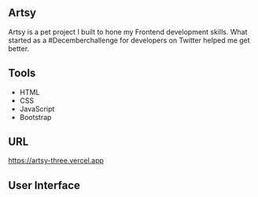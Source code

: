 
## Artsy
Artsy is a pet project I built to hone my Frontend development skills. What started as a #Decemberchallenge for developers on Twitter helped me get better.

## Tools
- HTML
- CSS
- JavaScript
- Bootstrap

## URL
https://artsy-three.vercel.app

## User Interface